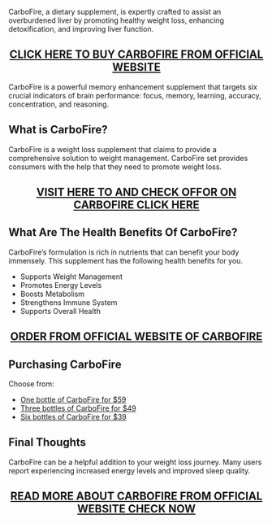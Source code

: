 <p>CarboFire, a dietary supplement, is expertly crafted to assist an overburdened liver by promoting healthy weight loss, enhancing detoxification, and improving liver function.</p>
<h2 style="text-align: center;"><a href="https://sale365day.com/get-carbofire">CLICK HERE TO BUY CARBOFIRE FROM OFFICIAL WEBSITE</a></h2>
<p>CarboFire is a powerful memory enhancement supplement that targets six crucial indicators of brain performance: focus, memory, learning, accuracy, concentration, and reasoning.</p>
<h2 style="text-align: left;">What is CarboFire?</h2>
<p style="text-align: left;">CarboFire is a weight loss supplement that claims to provide a comprehensive solution to weight management. CarboFire set provides consumers with the help that they need to promote weight loss.</p>
<h2 style="text-align: center;"><a href="https://sale365day.com/get-carbofire">VISIT HERE TO AND CHECK OFFOR ON CARBOFIRE CLICK HERE</a></h2>
<h2 style="text-align: left;">What Are The Health Benefits Of CarboFire?</h2>
<p style="text-align: left;">CarboFire&rsquo;s formulation is rich in nutrients that can benefit your body immensely. This supplement has the following health benefits for you.</p>
<ul style="text-align: left;">
<li>Supports Weight Management</li>
<li>Promotes Energy Levels</li>
<li>Boosts Metabolism</li>
<li>Strengthens Immune System</li>
<li>Supports Overall Health</li>
</ul>
<h2 style="text-align: center;"><a href="https://sale365day.com/get-carbofire">ORDER FROM OFFICIAL WEBSITE OF CARBOFIRE</a></h2>
<h2 style="text-align: left;">Purchasing CarboFire</h2>
<p style="text-align: left;">Choose from:</p>
<ul style="text-align: left;">
<li><a href="https://sale365day.com/get-carbofire">One bottle of CarboFire for $59</a></li>
<li><a href="https://sale365day.com/get-carbofire">Three bottles of CarboFire for $49</a></li>
<li><a href="https://sale365day.com/get-carbofire">Six bottles of CarboFire for $39</a></li>
</ul>
<h2 style="text-align: left;">Final Thoughts</h2>
<p style="text-align: left;">CarboFire can be a helpful addition to your weight loss journey. Many users report experiencing increased energy levels and improved sleep quality.</p>
<h2 style="text-align: center;"><a href="https://sale365day.com/get-carbofire">READ MORE ABOUT CARBOFIRE FROM OFFICIAL WEBSITE CHECK NOW</a></h2>
